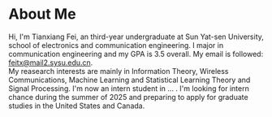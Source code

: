 # About Me
Hi, I'm Tianxiang Fei, an third-year undergraduate at Sun Yat-sen University, school of electronics and communication engineering. I major in communication engineering and my GPA is 3.5 overall. My email is followed: feitx@mail2.sysu.edu.cn.  
My reasearch interests are mainly in Information Theory, Wireless Communications, Machine Learning and Statistical Learning Theory and Signal Processing. I'm now an intern student in ... . I'm looking for intern chance during the summer of 2025 and preparing to apply for graduate studies in the United States and Canada.
